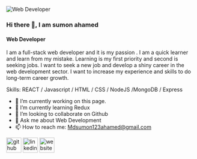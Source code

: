 ![Web Developer](https://avatars.githubusercontent.com/u/96829003?v=4)
### Hi there 👋, I am sumon ahamed
#### Web Developer


I am a full-stack web developer and it is my passion . I am a quick learner and learn from my mistake. Learning is my first priority and second is seeking jobs. I want to seek a new job and develop a shiny career in the web development sector. I want to increase my experience and skills to do long-term career growth.

Skills:  REACT / Javascript / HTML / CSS / NodeJS /MongoDB / Express 

- 🔭 I’m currently working on this page. 
- 🌱 I’m currently learning Redux 
- 👯 I’m looking to collaborate on Github 
- 💬 Ask me about Web Development 
- 📫 How to reach me: Mdsumon123ahamed@gmail.com 


[<img src='https://cdn.jsdelivr.net/npm/simple-icons@3.0.1/icons/github.svg' alt='github' height='40'>](https://github.com/https://github.com/sumon132)  [<img src='https://cdn.jsdelivr.net/npm/simple-icons@3.0.1/icons/linkedin.svg' alt='linkedin' height='40'>](https://www.linkedin.com/in/https://www.linkedin.com/in/sumon-ahamed-176262241//)  [<img src='https://cdn.jsdelivr.net/npm/simple-icons@3.0.1/icons/icloud.svg' alt='website' height='40'>](https://my-portfolio-e59f28.netlify.app/)  

